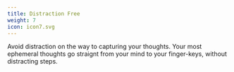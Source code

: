 ```yaml
---
title: Distraction Free
weight: 7
icon: icon7.svg
---
```


Avoid distraction on the way to capturing your thoughts. Your most ephemeral thoughts go straignt from your mind to your finger-keys, without distracting steps.